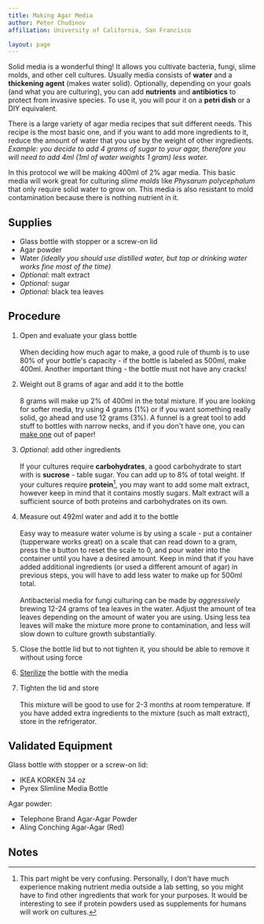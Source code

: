 ```yaml
---
title: Making Agar Media
author: Peter Chudinov
affiliation: University of California, San Francisco

layout: page
---
```


Solid media is a wonderful thing! It allows you cultivate bacteria, fungi, slime molds, and other cell cultures. Usually media consists of **water** and a **thickening agent** (makes water solid). Optionally, depending on your goals (and what you are culturing), you can add **nutrients** and **antibiotics** to protect from invasive species. To use it, you will pour it on a **petri dish** or a DIY equivalent.

There is a large variety of agar media recipes that suit different needs. This recipe is the most basic one, and if you want to add more ingredients to it, reduce the amount of water that you use by the weight of other ingredients. *Example: you decide to add 4 grams of sugar to your agar, therefore you will need to add 4ml (1ml of water weights 1 gram) less water.*

In this protocol we will be making 400ml of 2% agar media. This basic media will work great for culturing *slime molds* like *Physarum polycephalum* that only require solid water to grow on. This media is also resistant to mold contamination because there is nothing nutrient in it.

## Supplies

- Glass bottle with stopper or a screw-on lid
- Agar powder
- Water *(ideally you should use distilled water, but tap or drinking water works fine most of the time)*
- *Optional:* malt extract
- *Optional:* sugar
- *Optional:* black tea leaves

## Procedure

1. Open and evaluate your glass bottle\
\
When deciding how much agar to make, a good rule of thumb is to use 80% of your bottle's capacity - if the bottle is labeled as 500ml, make 400ml. Another important thing - the bottle must not have any cracks! 

2. Weight out 8 grams of agar and add it to the bottle\
\
8 grams will make up 2% of 400ml in the total mixture. If you are looking for softer media, try using 4 grams (1%) or if you want something really solid, go ahead and use 12 grams (3%). A funnel is a great tool to add stuff to bottles with narrow necks, and if you don't have one, you can [make one](https://frogprincepaperie.com/giant-ombre-paper-cone-christmas-trees/) out of paper!

3. *Optional*: add other ingredients\
\
If your cultures require **carbohydrates**, a good carbohydrate to start with is **sucrose** - table sugar. You can add up to 8% of total weight. If your cultures require **protein**[^protein], you may want to add some malt extract, however keep in mind that it contains mostly sugars. Malt extract will a sufficient source of both proteins and carbohydrates on its own.

4. Measure out 492ml water and add it to the bottle\
\
Easy way to measure water volume is by using a scale - put a container (tupperware works great) on a scale that can read down to a gram, press the `0` button to reset the scale to 0, and pour water into the container until you have a desired amount. Keep in mind that if you have added additional ingredients (or used a different amount of agar) in previous steps, you will have to add less water to make up for 500ml total.\
\
Antibacterial media for fungi culturing can be made by *aggressively* brewing 12-24 grams of tea leaves in the water. Adjust the amount of tea leaves depending on the amount of water you are using. Using less tea leaves will make the mixture more prone to contamination, and less will slow down to culture growth substantially.

5. Close the bottle lid but to not tighten it, you should be able to remove it without using force

6. [Sterilize](https://frugal-biolab.github.io/protocols/sterilization.html) the bottle with the media

7. Tighten the lid and store\
\
This mixture will be good to use for 2-3 months at room temperature. If you have added extra ingredients to the mixture (such as malt extract), store in the refrigerator.

## Validated Equipment

Glass bottle with stopper or a screw-on lid:

- IKEA KORKEN 34 oz
- Pyrex Slimline Media Bottle

Agar powder:

- Telephone Brand Agar-Agar Powder
- Aling Conching Agar-Agar (Red)

## Notes

[^protein]: This part might be very confusing. Personally, I don't have much experience making nutrient media outside a lab setting, so you might have to find other ingredients that work for your purposes. It would be interesting to see if protein powders used as supplements for humans will work on cultures.